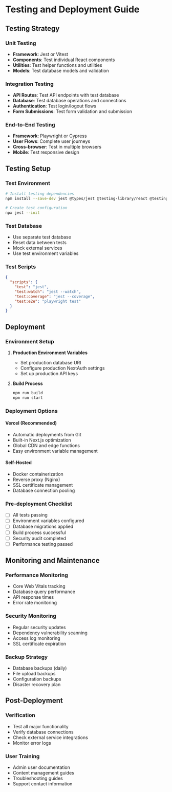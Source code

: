 # Testing and Deployment Guide

## Testing Strategy

### Unit Testing
- **Framework**: Jest or Vitest
- **Components**: Test individual React components
- **Utilities**: Test helper functions and utilities
- **Models**: Test database models and validation

### Integration Testing
- **API Routes**: Test API endpoints with test database
- **Database**: Test database operations and connections
- **Authentication**: Test login/logout flows
- **Form Submissions**: Test form validation and submission

### End-to-End Testing
- **Framework**: Playwright or Cypress
- **User Flows**: Complete user journeys
- **Cross-browser**: Test in multiple browsers
- **Mobile**: Test responsive design

## Testing Setup

### Test Environment
```bash
# Install testing dependencies
npm install --save-dev jest @types/jest @testing-library/react @testing-library/jest-dom

# Create test configuration
npx jest --init
```

### Test Database
- Use separate test database
- Reset data between tests
- Mock external services
- Use test environment variables

### Test Scripts
```json
{
  "scripts": {
    "test": "jest",
    "test:watch": "jest --watch",
    "test:coverage": "jest --coverage",
    "test:e2e": "playwright test"
  }
}
```

## Deployment

### Environment Setup
1. **Production Environment Variables**
   - Set production database URI
   - Configure production NextAuth settings
   - Set up production API keys

2. **Build Process**
   ```bash
   npm run build
   npm run start
   ```

### Deployment Options

#### Vercel (Recommended)
- Automatic deployments from Git
- Built-in Next.js optimization
- Global CDN and edge functions
- Easy environment variable management

#### Self-Hosted
- Docker containerization
- Reverse proxy (Nginx)
- SSL certificate management
- Database connection pooling

### Pre-deployment Checklist
- [ ] All tests passing
- [ ] Environment variables configured
- [ ] Database migrations applied
- [ ] Build process successful
- [ ] Security audit completed
- [ ] Performance testing passed

## Monitoring and Maintenance

### Performance Monitoring
- Core Web Vitals tracking
- Database query performance
- API response times
- Error rate monitoring

### Security Monitoring
- Regular security updates
- Dependency vulnerability scanning
- Access log monitoring
- SSL certificate expiration

### Backup Strategy
- Database backups (daily)
- File upload backups
- Configuration backups
- Disaster recovery plan

## Post-Deployment

### Verification
- Test all major functionality
- Verify database connections
- Check external service integrations
- Monitor error logs

### User Training
- Admin user documentation
- Content management guides
- Troubleshooting guides
- Support contact information
